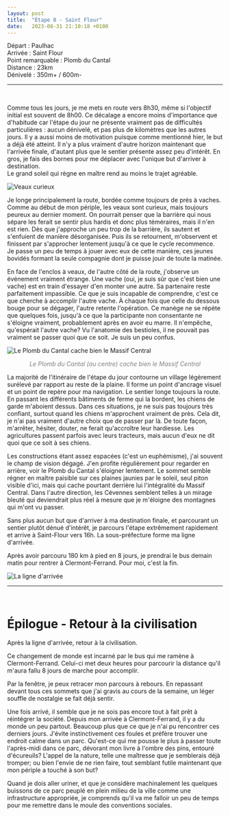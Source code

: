 ```yaml
---
layout: post
title:  "Étape 8 - Saint Flour"
date:   2023-08-31 21:10:18 +0100
---
```


Départ : Paulhac  
Arrivée : Saint Flour  
Point remarquable : Plomb du Cantal  
Distance : 23km  
Dénivelé : 350m+ / 600m-

---
<br>

Comme tous les jours, je me mets en route vers 8h30, même si l'objectif initial est souvent de 8h00.
Ce décalage a encore moins d'importance que d'habitude car l'étape du jour ne présente vraiment pas de difficultés particulières : aucun dénivelé, et pas plus de kilomètres que les autres jours.
Il y a aussi moins de motivation puisque comme mentionné hier, le but a déjà été atteint.
Il n'y a plus vraiment d'autre horizon maintenant que l'arrivée finale, d'autant plus que le sentier présente assez peu d'intérêt.
En gros, je fais des bornes pour me déplacer avec l'unique but d'arriver à destination.  
Le grand soleil qui règne en maître rend au moins le trajet agréable.

![Veaux curieux]({{site.baseurl}}/assets/images/IMG_1693471155.jpg "Veaux curieux")

Je longe principalement la route, bordée comme toujours de prés à vaches.
Comme au début de mon périple, les veaux sont curieux, mais toujours peureux au dernier moment.
On pourrait penser que la barrière qui nous sépare les ferait se sentir plus hardis et donc plus téméraires, mais il n'en est rien.
Dès que j'approche un peu trop de la barrière, ils sautent et s'enfuient de manière désorganisée.
Puis ils se retournent, m'observent et finissent par s'approcher lentement jusqu'à ce que le cycle recommence.
Je passe un peu de temps à jouer avec eux de cette manière, ces jeunes bovidés formant la seule compagnie dont je puisse jouir de toute la matinée.

En face de l'enclos à veaux, de l'autre côté de la route, j'observe un événement vraiment étrange.
Une vache (oui, je suis sûr que c'est bien une vache) est en train d'essayer d'en monter une autre.
Sa partenaire reste parfaitement impassible.
Ce que je suis incapable de comprendre, c'est ce que cherche à accomplir l'autre vache.
À chaque fois que celle du dessous bouge pour se dégager, l'autre retente l'opération.
Ce manège ne se répète que quelques fois, jusqu'à ce que la participante non consentante ne s'éloigne vraiment, probablement après en avoir eu marre.
Il n'empêche, qu'espérait l'autre vache?
Vu l'anatomie des bestioles, il ne pouvait pas vraiment se passer quoi que ce soit.
Je suis un peu confus.

![Le Plomb du Cantal cache bien le Massif Central]({{site.baseurl}}/assets/images/IMG_1693473865.jpg)
<p style="color:gray;" align="center"> <i> Le Plomb du Cantal (au centre) cache bien le Massif Central </i> </p>

La majorité de l'itinéraire de l'étape du jour contourne un village légèrement surélevé par rapport au reste de la plaine.
Il forme un point d'ancrage visuel et un point de repère pour ma navigation.
Le sentier longe toujours la route.
En passant les différents bâtiments de ferme qui la bordent, les chiens de garde m'aboient dessus.
Dans ces situations, je ne suis pas toujours très confiant, surtout quand les chiens m'approchent vraiment de près.
Cela dit, je n'ai pas vraiment d'autre choix que de passer par là.
De toute façon, m'arrêter, hésiter, douter, ne ferait qu'accroître leur hardiesse.
Les agricultures passent parfois avec leurs tracteurs, mais aucun d'eux ne dit quoi que ce soit à ses chiens.

Les constructions étant assez espacées (c'est un euphémisme), j'ai souvent le champ de vision dégagé.
J'en profite régulièrement pour regarder en arrière, voir le Plomb du Cantal s'éloigner lentement.
Le sommet semble régner en maître paisible sur ces plaines jaunies par le soleil, seul piton visible d'ici, mais qui cache pourtant derrière lui l'intégralité du Massif Central.
Dans l'autre direction, les Cévennes semblent telles à un mirage bleuté qui deviendrait plus réel à mesure que je m'éloigne des montagnes qui m'ont vu passer.

Sans plus aucun but que d'arriver à ma destination finale, et parcourant un sentier plutôt dénué d'intérêt, je parcours l'étape extrêmement rapidement et arrive à Saint-Flour vers 16h.
La sous-préfecture forme ma ligne d'arrivée.

Après avoir parcouru 180 km à pied en 8 jours, je prendrai le bus demain matin pour rentrer à Clermont-Ferrand.
Pour moi, c'est la fin.

![La ligne d'arrivée]({{site.baseurl}}/assets/images/IMG_1693488551.jpg "La ligne d'arrivée")

---
<br>

# Épilogue - Retour à la civilisation

Après la ligne d'arrivée, retour à la civilisation.

Ce changement de monde est incarné par le bus qui me ramène à Clermont-Ferrand.
Celui-ci met deux heures pour parcourir la distance qu'il m'aura fallu 8 jours de marche pour accomplir.

Par la fenêtre, je peux retracer mon parcours à rebours.
En repassant devant tous ces sommets que j'ai gravis au cours de la semaine, un léger souffle de nostalgie se fait déjà sentir.

Une fois arrivé, il semble que je ne sois pas encore tout à fait prêt à réintégrer la société.
Depuis mon arrivée à Clermont-Ferrand, il y a du monde un peu partout.
Beaucoup plus que ce que je n'ai pu rencontrer ces derniers jours.
J'évite instinctivement ces foules et préfère trouver une endroit calme dans un parc.
Qu'est-ce qui me pousse le plus à passer toute l'après-midi dans ce parc, dévorant mon livre à l'ombre des pins, entouré d'écureuils?
L'appel de la nature, telle une maîtresse que je semblerais déjà tromper; ou bien l'envie de ne rien faire, tout semblant futile maintenant que mon périple a touché à son but?

Quand je dois aller uriner, et que je considère machinalement les quelques buissons de ce parc peuplé en plein milieu de la ville comme une infrastructure appropriée, je comprends qu'il va me falloir un peu de temps pour me remettre dans le moule des conventions sociales.
